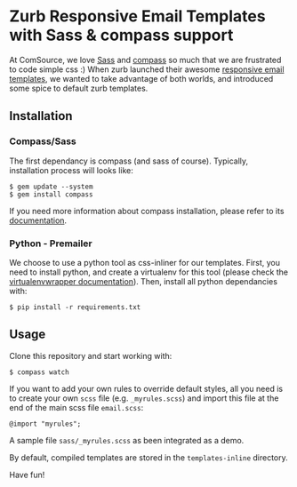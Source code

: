 # Zurb Responsive Email Templates with Sass & compass support

At ComSource, we love [Sass](http://sass-lang.com/) and [compass](http://compass-style.org/) so much that we are frustrated to code simple css :) When zurb launched their awesome [responsive email templates](http://www.zurb.com/playground/responsive-email-templates), we wanted to take advantage of both worlds, and introduced some spice to default zurb templates.

## Installation

### Compass/Sass

The first dependancy is compass (and sass of course). Typically, installation process will looks like: 

	$ gem update --system
	$ gem install compass

If you need more information about compass installation, please refer to its [documentation](http://compass-style.org/install/).

### Python - Premailer

We choose to use a python tool as css-inliner for our templates. First, you need to install python, and create a virtualenv for this tool (please check the [virtualenvwrapper documentation](http://virtualenvwrapper.readthedocs.org/en/latest/)). Then, install all python dependancies with:

	$ pip install -r requirements.txt

## Usage

Clone this repository and start working with:

    $ compass watch

If you want to add your own rules to override default styles, all you need is to create your own `scss` file (e.g. `_myrules.scss`) and import this file at the end of the main scss file `email.scss`:

	@import "myrules";

A sample file `sass/_myrules.scss` as been integrated as a demo.

By default, compiled templates are stored in the `templates-inline` directory.

Have fun!
